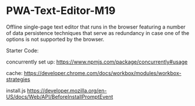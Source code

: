 # PWA-Text-Editor-M19
Offline single-page text editor that runs in the browser featuring a number of data persistence techniques that serve as redundancy in case one of the options is not supported by the browser.


Starter Code:

concurrently set up:
    https://www.npmjs.com/package/concurrently#usage

cache:
    https://developer.chrome.com/docs/workbox/modules/workbox-strategies

install.js
    https://developer.mozilla.org/en-US/docs/Web/API/BeforeInstallPromptEvent